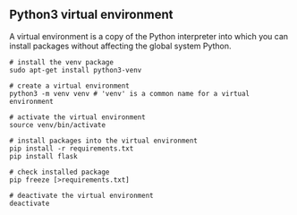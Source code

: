 ## Python3 virtual environment

A virtual environment is a copy of the Python interpreter into which you can
install packages without affecting the global system Python.

```
# install the venv package
sudo apt-get install python3-venv

# create a virtual environment
python3 -m venv venv # 'venv' is a common name for a virtual environment

# activate the virtual environment
source venv/bin/activate

# install packages into the virtual environment
pip install -r requirements.txt
pip install flask

# check installed package
pip freeze [>requirements.txt]

# deactivate the virtual environment
deactivate
```
